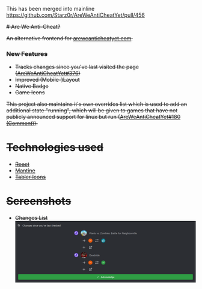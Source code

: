 This has been merged into mainline https://github.com/Starz0r/AreWeAntiCheatYet/pull/456

<del>
# Are We Anti-Cheat?

An alternative frontend for [areweanticheatyet.com](https://areweanticheatyet.com/).

### New Features
- Tracks changes since you've last visited the page ([AreWeAntiCheatYet#376](https://github.com/Starz0r/AreWeAntiCheatYet/issues/376))
- Improved (Mobile-)Layout
- Native Badge
- Game Icons

This project also maintains it's own overrides list which is used to add an additional state "running", which will be given to games that have not publicly announced support for linux but run ([AreWeAntiCheatYet#180 (Comment)](https://github.com/Starz0r/AreWeAntiCheatYet/issues/180#issuecomment-952925001)).

# Technologies used
- [React](https://reactjs.org/)
- [Mantine](https://mantine.dev/)
- [Tabler Icons](https://tabler-icons.io/)

# Screenshots

- Changes List
    ![Changes List](assets/changes.png)
    
</del>
